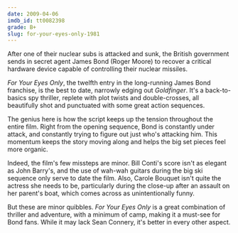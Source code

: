 ```yaml
---
date: 2009-04-06
imdb_id: tt0082398
grade: B+
slug: for-your-eyes-only-1981
---
```


After one of their nuclear subs is attacked and sunk, the British government sends in secret agent James Bond (Roger Moore) to recover a critical hardware device capable of controlling their nuclear missiles.

_For Your Eyes Only_, the twelfth entry in the long-running James Bond franchise, is the best to date, narrowly edging out <span data-imdb-id="tt0058150">_Goldfinger_</span>. It's a back-to-basics spy thriller, replete with plot twists and double-crosses, all beautifully shot and punctuated with some great action sequences.

The genius here is how the script keeps up the tension throughout the entire film. Right from the opening sequence, Bond is constantly under attack, and constantly trying to figure out just who's attacking him. This momentum keeps the story moving along and helps the big set pieces feel more organic.

Indeed, the film's few missteps are minor. Bill Conti's score isn't as elegant as John Barry's, and the use of wah-wah guitars during the big ski sequence only serve to date the film. Also, Carole Bouquet isn't quite the actress she needs to be, particularly during the close-up after an assault on her parent's boat, which comes across as unintentionally funny.

But these are minor quibbles. _For Your Eyes Only_ is a great combination of thriller and adventure, with a minimum of camp, making it a must-see for Bond fans. While it may lack Sean Connery, it's better in every other aspect.
